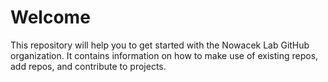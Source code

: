 # Welcome
This repository will help you to get started with the Nowacek Lab GitHub organization. It contains information on how to make use of existing repos, add repos, and contribute to projects.

